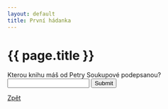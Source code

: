 ```yaml
---
layout: default
title: První hádanka
---
```

<div class="uvod">
<h1>{{ page.title }}</h1>
<p>
<form name="myForm" onsubmit="return validateForm1()" method="post">
	Kterou knihu máš od Petry Soukupové podepsanou? <input type="text" name="fname">
	<input type="submit" value="Submit">
</form>
</p>
<a href="{{ site.baseurl }}//uvody/soukupova_uvod.html">Zpět</a>

</div>
<script src="{{ site.baseurl }}//assets/js/hadanky_ps.js"></script>